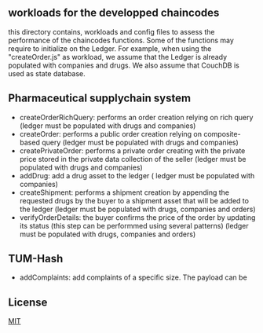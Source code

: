## workloads for the developped chaincodes
this directory contains, workloads and config files to assess the performance of the chaincodes functions. Some of the functions may require to initialize on the Ledger. For example, when using the "createOrder.js" as workload, we assume that the Ledger is already populated with companies and drugs. We also assume that CouchDB is used as state database. 

## Pharmaceutical supplychain system

- createOrderRichQuery: performs an order creation relying on rich query (ledger must be populated with drugs and companies)
- createOrder: performs a public order creation relying on composite-based query (ledger must be populated with drugs and companies)
- createPrivateOrder: performs a private order creating with the private price stored in the private data collection of the seller (ledger must be populated with drugs and companies)
- addDrug: add a drug asset to the ledger ( ledger must be populated with companies)
- createShipment: performs a shipment creation by appending the requested drugs by the buyer to a shipment asset that will be added to the ledger (ledger must be populated with drugs, companies and orders) 
- verifyOrderDetails: the buyer confirms the price of the order by updating its status (this step can be performmed using several patterns) (ledger must be populated with drugs, companies and orders)


## TUM-Hash

- addComplaints: add complaints of a specific size. The payload can be 







## License
[MIT](https://choosealicense.com/licenses/mit/)
